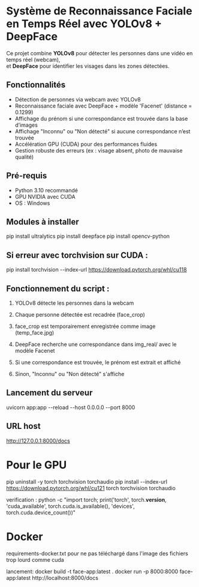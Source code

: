 # Système de Reconnaissance Faciale en Temps Réel avec YOLOv8 + DeepFace

Ce projet combine **YOLOv8** pour détecter les personnes dans une vidéo en temps réel (webcam),  
et **DeepFace** pour identifier les visages dans les zones détectées.


## Fonctionnalités

- Détection de personnes via webcam avec YOLOv8  
- Reconnaissance faciale avec DeepFace + modèle 'Facenet' (distance = 0.1299)
- Affichage du prénom si une correspondance est trouvée dans la base d’images  
- Affichage "Inconnu" ou "Non détecté" si aucune correspondance n’est trouvée  
- Accélération GPU (CUDA) pour des performances fluides  
- Gestion robuste des erreurs (ex : visage absent, photo de mauvaise qualité)  


## Pré-requis

- Python 3.10 recommandé  
- GPU NVIDIA avec CUDA  
- OS : Windows  


## Modules à installer


pip install ultralytics
pip install deepface
pip install opencv-python


## Si erreur avec torchvision sur CUDA :

pip install torchvision --index-url https://download.pytorch.org/whl/cu118


## Fonctionnement du script :

1. YOLOv8 détecte les personnes dans la webcam

2. Chaque personne détectée est recadrée (face_crop)

3. face_crop est temporairement enregistrée comme image (temp_face.jpg)

4. DeepFace recherche une correspondance dans img_real/ avec le modèle Facenet

5. Si une correspondance est trouvée, le prénom est extrait et affiché

6. Sinon, "Inconnu" ou "Non détecté" s'affiche


## Lancement du serveur

uvicorn app:app --reload --host 0.0.0.0 --port 8000

## URL host

http://127.0.0.1:8000/docs


# Pour le GPU

pip uninstall -y torch torchvision torchaudio
pip install --index-url https://download.pytorch.org/whl/cu121 torch torchvision torchaudio

verification : 
python -c "import torch; print('torch', torch.__version__, 'cuda_available', torch.cuda.is_available(), 'devices', torch.cuda.device_count())"

# Docker
requirements-docker.txt pour ne pas téléchargé dans l'image des fichiers trop lourd comme cuda

lancement:
docker build -t face-app:latest .
docker run -p 8000:8000 face-app:latest
http://localhost:8000/docs

